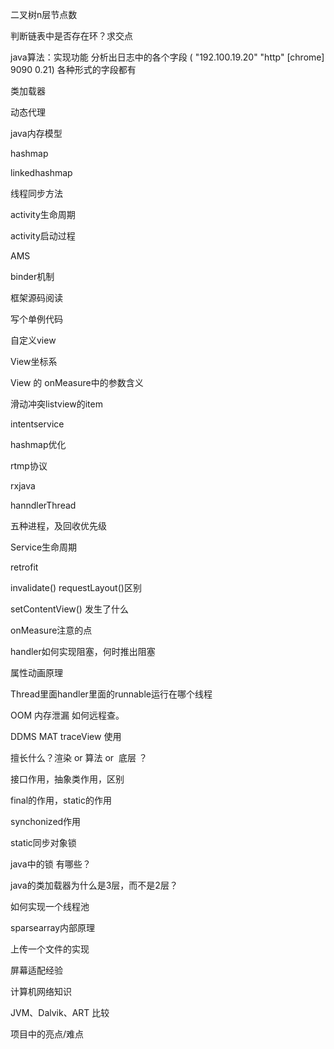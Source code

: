 二叉树n层节点数

判断链表中是否存在环？求交点

java算法：实现功能 分析出日志中的各个字段 ( "192.100.19.20" "http" [chrome] 9090 0.21) 各种形式的字段都有

类加载器

动态代理

java内存模型

hashmap

linkedhashmap

线程同步方法

activity生命周期

activity启动过程

AMS

binder机制

框架源码阅读

写个单例代码

自定义view

View坐标系

View 的 onMeasure中的参数含义

滑动冲突listview的item

intentservice

hashmap优化

rtmp协议

rxjava

hanndlerThread

五种进程，及回收优先级

Service生命周期

retrofit

invalidate() requestLayout()区别

setContentView() 发生了什么

onMeasure注意的点

handler如何实现阻塞，何时推出阻塞

属性动画原理

Thread里面handler里面的runnable运行在哪个线程

OOM 内存泄漏 如何远程查。

DDMS MAT traceView 使用

擅长什么？渲染 or 算法 or  底层 ？

接口作用，抽象类作用，区别

final的作用，static的作用

synchonized作用

static同步对象锁

java中的锁 有哪些？

java的类加载器为什么是3层，而不是2层？

如何实现一个线程池

sparsearray内部原理

上传一个文件的实现

屏幕适配经验

计算机网络知识  

JVM、Dalvik、ART 比较

项目中的亮点/难点
